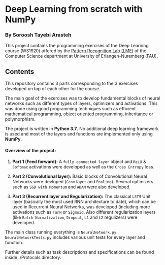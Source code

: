 # Deep Learning from scratch with NumPy

### By Soroosh Tayebi Arasteh

This project contains the programming exercises of the Deep Learning course (WS1920) offered by the [Pattern Recognition Lab (LME)](https://lme.tf.fau.de/) of the Computer Science department at University of Erlangen-Nuremberg (FAU).



## Contents
This repository contains 3 parts corresponding to the 3 exercises developed on top of each other for the course.

The main goal of the exercises was to develop fundamental blocks of neural networks such as different types of layers, optimizers and activations. This was done using good programming techniques such as efficient mathematical programming, object oriented programming, inheritance or polymorphism.

The project is written in **Python 3.7**. No additional deep learning framework is used and most of the layers and functions are implemented only using **NumPy**.

#### Overview of the project:


1. **Part 1 (Feed forward):** A `fully connected layer` object and `ReLU` & `Softmax` activations were developed as well as the `Cross Entropy` loss.

2. **Part 2 (Convolutional layer):** Basic blocks of Convolutional Neural Networks were devloped (`Conv` layer and `Pooling`). Several optimizers such as `SGD with Momentum` and `ADAM` were also developed.

3. **Part 3 (Recurrent layer and Regularization):** The classical `LSTM` Unit layer (basically the most used RNN architecture to date), which can be used in Recurrent Neural Networks, was developed (including more activations such as `TanH` or `Sigmoid`. Also different regularization layers (like `Batch Normalization`, `Dropout`, `L1` and `L2` regulizers) were developed.

The main class running everything is `NeuralNetwork.py`. `NeuralNetworkTests.py` includes various unit tests for every layer and function.

Further details such as task descriptions and specifications can be found inside ./Protocols directory.


